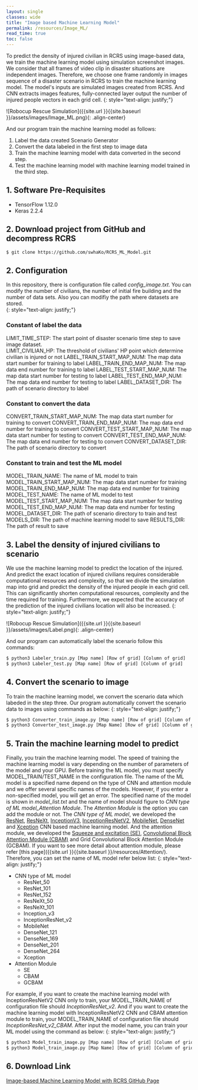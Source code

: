 ```yaml
---
layout: single
classes: wide
title: "Image based Machine Learning Model"
permalink: /resources/Image_ML/
read_time: true
toc: false
---
```

To predict the density of injured civilian in RCRS using image-based data, we train the machine learning model using simulation screenshot images. We consider that all frames of video clip in disaster situations are independent images. Therefore, we choose one frame randomly in images sequence of a disaster scenario in RCRS to train the machine learning model. The model's inputs are simulated images created from RCRS. And CNN extracts images features, fully-connected layer output the number of injured people vectors in each grid cell.
{: style="text-align: justify;"}

![Robocup Rescue Simulation]({{site.url }}{{site.baseurl }}/assets/images/Image_ML.png){: .align-center}

And our program train the machine learning model as follows:
1. Label the data created Scenario Generator
2. Convert the data labeled in the first step to image data
3. Train the machine learning model with data converted in the second step.
4. Test the machine learning model with machine learning model trained in the third step.


## 1. Software Pre-Requisites
- TensorFlow 1.12.0
- Keras 2.2.4


## 2. Download project from GitHub and decompress RCRS
```bash
$ git clone https://github.com/swhaKo/RCRS_ML_Model.git
```

## 2. Configuration
In this repository, there is configuration file called *config_image.txt*. You can modify the number of civilians, the number of initial fire building and the number of data sets. Also you can modifiy the path where datasets are stored.  
{: style="text-align: justify;"}

### Constant of label the data
LIMIT_TIME_STEP: The start point of disaster scenario time step to save image dataset.  
LIMIT_CIVILIAN_HP: The threshold of civilians' HP point which determine civilian is injured or not
LABEL_TRAIN_START_MAP_NUM: The map data start number for training to label
LABEL_TRAIN_END_MAP_NUM: The map data end number for training  to label
LABEL_TEST_START_MAP_NUM: The map data start number for testing to label
LABEL_TEST_END_MAP_NUM: The map data end number for testing to label
LABEL_DATASET_DIR: The path of scenario directory to label

### Constant to convert the data
CONVERT_TRAIN_START_MAP_NUM: The map data start number for training to convert
CONVERT_TRAIN_END_MAP_NUM: The map data end number for training to convert
CONVERT_TEST_START_MAP_NUM: The map data start number for testing to convert
CONVERT_TEST_END_MAP_NUM: The map data end number for testing to convert
CONVERT_DATASET_DIR: The path of scenario directory to convert

### Constant to train and test the ML model
MODEL_TRAIN_NAME: The name of ML model to train
MODEL_TRAIN_START_MAP_NUM: The map data start number for training
MODEL_TRAIN_END_MAP_NUM: The map data end number for training
MODEL_TEST_NAME: The name of ML model to test
MODEL_TEST_START_MAP_NUM: The map data start number for testing
MODEL_TEST_END_MAP_NUM: The map data end number for testing
MODEL_DATASET_DIR: The path of scenario directory to train and test
MODELS_DIR: The path of machine learning model to save
RESULTS_DIR: The path of result to save

## 3. Label the density of injured civilians to scenario
We use the machine learning model to predict the location of the injured. And predict the exact location of injured civilians requires considerable computational resources and complexity, so that we divide the simulation map into grid and predict the density of the injured people in each grid cell. This can significantly shorten computational resources, complexity and the time required for training. Furthermore, we expected that the accuracy of the prediction of the injured civilians location will also be increased.
{: style="text-align: justify;"}

![Robocup Rescue Simulation]({{site.url }}{{site.baseurl }}/assets/images/Label.png){: .align-center}

And our program can automatically label the scenario follow this commands:

```bash
$ python3 Labeler_train.py [Map name] [Row of grid] [Column of grid]
$ python3 Labeler_test.py [Map name] [Row of grid] [Column of grid]
```

## 4. Convert the scenario to image
To train the machine learning model, we convert the scenario data which labeded in the step three. Our program automatically convert the scenario data to images using commands as below:
{: style="text-align: justify;"}

```bash
$ python3 Converter_train_image.py [Map name] [Row of grid] [Column of grid]
$ python3 Converter_test_image.py [Map Name] [Row of grid] [Column of grid]
```

## 5. Train the machine learning model to predict
Finally, you train the machine learning model. The speed of training the machine learning model is vary depending on the number of parameters of the model and your GPU. Before training the ML model, you must specify MODEL_TRAIN/TEST_NAME in the configuration file. The name of the ML model is a specified name depend on the type of CNN and attention module and we offer several specific names of the models. However, if you enter a non-specified model, you will get an error. The specified name of the model is shown in *model_list.txt* and the name of model should figure to *CNN type of ML model_Attention Module*. The *Attention Module* is the option you can add the module or not. The *CNN type of ML model*, we developed the [ResNet](https://arxiv.org/abs/1512.03385), [ResNeXt](https://arxiv.org/abs/1611.05431), [InceptionV3](https://arxiv.org/abs/1512.00567), [InceptionResNetV2](https://arxiv.org/abs/1602.07261), [MobileNet](https://arxiv.org/abs/1704.04861), [DenseNet](https://arxiv.org/abs/1608.06993) and [Xception](https://arxiv.org/abs/1610.02357) CNN based machine learning model. And the attention module, we developed the [Squeeze and excitation (SE)](http://openaccess.thecvf.com/content_cvpr_2018/html/Hu_Squeeze-and-Excitation_Networks_CVPR_2018_paper.html), [Convolutional Block Attention Module (CBAM)](http://openaccess.thecvf.com/content_ECCV_2018/html/Sanghyun_Woo_Convolutional_Block_Attention_ECCV_2018_paper.html) and Grid Convolutional Block Attention Module (GCBAM). If you want to see more detail about attention module, please refer [this page]({{site.url }}{{site.baseurl }}/resources/Attention/). Therefore, you can set the name of ML model refer below list:
{: style="text-align: justify;"}

* CNN type of ML model
  * ResNet_50
  * ResNet_101
  * ResNet_152
  * ResNeXt_50
  * ResNeXt_101
  * Inception_v3
  * InceptionResNet_v2
  * MobileNet
  * DenseNet_121
  * DenseNet_169
  * DenseNet_201
  * DenseNet_264
  * Xception
* Attention Module
  * SE
  * CBAM
  * GCBAM

For example, if you want to create the machine learning model with InceptionResNetV2 CNN only to train, your MODEL_TRAIN_NAME of configuration file should *InceptionResNet_v2*. And if you want to create the machine learning model with InceptionResNetV2 CNN and CBAM attention module to train, your MODEL_TRAIN_NAME of configuration file should *InceptionResNet_v2_CBAM*. After input the model name, you can train your ML model using the command as below:
 {: style="text-align: justify;"}

```bash
$ python3 Model_train_image.py [Map name] [Row of grid] [Column of grid]
$ python3 Model_train_image.py [Map Name] [Row of grid] [Column of grid]
```

## 6. Download Link
[Image-based Machine Learning Model with RCRS GitHub Page](https://github.com/swhaKo/RCRS_ML_Model)
